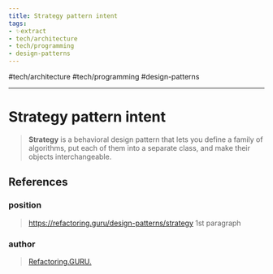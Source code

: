 ```yaml
---
title: Strategy pattern intent
tags:
- ✨extract
- tech/architecture
- tech/programming
- design-patterns
---
```


#tech/architecture #tech/programming #design-patterns

---

# Strategy pattern intent
> **Strategy** is a behavioral design pattern that lets you define a family of algorithms, put each of them into a separate class, and make their objects interchangeable.
## References

### position
>  https://refactoring.guru/design-patterns/strategy 1st paragraph
### author
>  [Refactoring.GURU.](/Authors/Refactoring.GURU..md)
